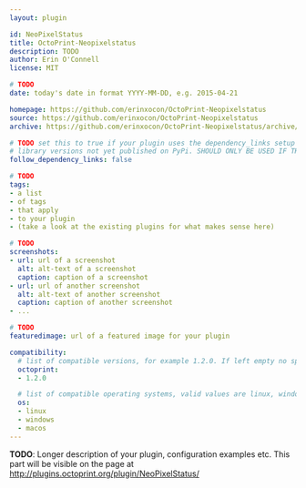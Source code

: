```yaml
---
layout: plugin

id: NeoPixelStatus
title: OctoPrint-Neopixelstatus
description: TODO
author: Erin O'Connell
license: MIT

# TODO
date: today's date in format YYYY-MM-DD, e.g. 2015-04-21

homepage: https://github.com/erinxocon/OctoPrint-Neopixelstatus
source: https://github.com/erinxocon/OctoPrint-Neopixelstatus
archive: https://github.com/erinxocon/OctoPrint-Neopixelstatus/archive/master.zip

# TODO set this to true if your plugin uses the dependency_links setup parameter to include
# library versions not yet published on PyPi. SHOULD ONLY BE USED IF THERE IS NO OTHER OPTION!
follow_dependency_links: false

# TODO
tags:
- a list
- of tags
- that apply
- to your plugin
- (take a look at the existing plugins for what makes sense here)

# TODO
screenshots:
- url: url of a screenshot
  alt: alt-text of a screenshot
  caption: caption of a screenshot
- url: url of another screenshot
  alt: alt-text of another screenshot
  caption: caption of another screenshot
- ...

# TODO
featuredimage: url of a featured image for your plugin

compatibility:
  # list of compatible versions, for example 1.2.0. If left empty no specific version requirement will be assumed
  octoprint:
  - 1.2.0

  # list of compatible operating systems, valid values are linux, windows, macos, leaving empty defaults to all
  os:
  - linux
  - windows
  - macos
---
```


**TODO**: Longer description of your plugin, configuration examples etc. This part will be visible on the page at
http://plugins.octoprint.org/plugin/NeoPixelStatus/
